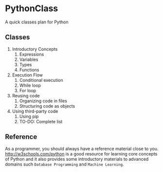 # PythonClass
A quick classes plan for Python

## Classes

1. Introductory Concepts
    1. Expressions
    2. Variables
    3. Types
    4. Functions
2. Execution Flow
    1. Conditional execution
    2. While loop
    3. For loop
3. Reusing code
    1. Organizing code in files
    2. Structuring code as objects
4. Using third-party code
    1. Using pip
    2. TO-DO: Complete list
  
## Reference

As a programmer, you should always have a reference material close to you.
http://w3schools.com/python is a good resource for learning core concepts of Python
and it also provides some introductory materials to advanced domains such `Database Programming`
and `Machine Learning`.
